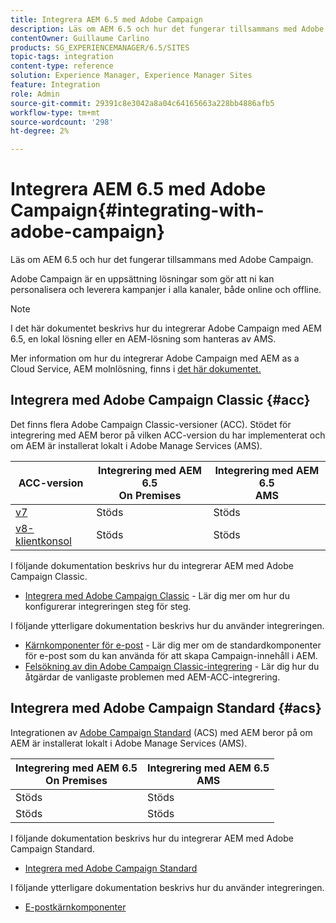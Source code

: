 ```yaml
---
title: Integrera AEM 6.5 med Adobe Campaign
description: Läs om AEM 6.5 och hur det fungerar tillsammans med Adobe Campaign.
contentOwner: Guillaume Carlino
products: SG_EXPERIENCEMANAGER/6.5/SITES
topic-tags: integration
content-type: reference
solution: Experience Manager, Experience Manager Sites
feature: Integration
role: Admin
source-git-commit: 29391c8e3042a8a04c64165663a228bb4886afb5
workflow-type: tm+mt
source-wordcount: '298'
ht-degree: 2%

---
```



# Integrera AEM 6.5 med Adobe Campaign{#integrating-with-adobe-campaign}

Läs om AEM 6.5 och hur det fungerar tillsammans med Adobe Campaign.

Adobe Campaign är en uppsättning lösningar som gör att ni kan personalisera och leverera kampanjer i alla kanaler, både online och offline.

>[!NOTE]
>
>I det här dokumentet beskrivs hur du integrerar Adobe Campaign med AEM 6.5, en lokal lösning eller en AEM-lösning som hanteras av AMS.
>
>Mer information om hur du integrerar Adobe Campaign med AEM as a Cloud Service, AEM molnlösning, finns i [det här dokumentet.](https://experienceleague.adobe.com/docs/experience-manager-cloud-service/content/sites/integrations/campaign.html)

## Integrera med Adobe Campaign Classic {#acc}

Det finns flera Adobe Campaign Classic-versioner (ACC). Stödet för integrering med AEM beror på vilken ACC-version du har implementerat och om AEM är installerat lokalt i Adobe Manage Services (AMS).

| ACC-version | Integrering med AEM 6.5 <br>On Premises | Integrering med AEM 6.5<br>AMS |
|---|---|---|
| [v7](https://experienceleague.adobe.com/docs/campaign-classic.html) | Stöds | Stöds |
| [v8-klientkonsol](https://experienceleague.adobe.com/docs/campaign-v8.html) | Stöds | Stöds |

I följande dokumentation beskrivs hur du integrerar AEM med Adobe Campaign Classic.

* [Integrera med Adobe Campaign Classic](/help/sites-administering/campaignonpremise.md) - Lär dig mer om hur du konfigurerar integreringen steg för steg.

I följande ytterligare dokumentation beskrivs hur du använder integreringen.

* [Kärnkomponenter för e-post](https://experienceleague.adobe.com/docs/experience-manager-core-components/using/email/introduction.html) - Lär dig mer om de standardkomponenter för e-post som du kan använda för att skapa Campaign-innehåll i AEM.
* [Felsökning av din Adobe Campaign Classic-integrering](/help/sites-administering/troubleshooting-campaignintegration.md) - Lär dig hur du åtgärdar de vanligaste problemen med AEM-ACC-integrering.

## Integrera med Adobe Campaign Standard {#acs}

Integrationen av [Adobe Campaign Standard](https://experienceleague.adobe.com/docs/campaign-standard.html) (ACS) med AEM beror på om AEM är installerat lokalt i Adobe Manage Services (AMS).

| Integrering med AEM 6.5 <br>On Premises | Integrering med AEM 6.5<br>AMS |
|---|---|
| Stöds | Stöds |
| Stöds | Stöds |

I följande dokumentation beskrivs hur du integrerar AEM med Adobe Campaign Standard.

* [Integrera med Adobe Campaign Standard](/help/sites-administering/campaignstandard.md)

I följande ytterligare dokumentation beskrivs hur du använder integreringen.

* [E-postkärnkomponenter](https://experienceleague.adobe.com/docs/experience-manager-core-components/using/email/introduction.html)
